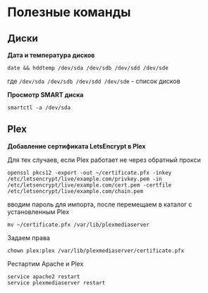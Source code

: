 # Полезные команды

## Диски

**Дата и температура дисков**

```plaintext
date && hddtemp /dev/sda /dev/sdb /dev/sdd /dev/sde
```

где `/dev/sda /dev/sdb /dev/sdd /dev/sde` - список дисков

**Просмотр SMART диска**

```plaintext
smartctl -a /dev/sda
```

## Plex

**Добавление сертификата LetsEncrypt в Plex**

Для тех случаев, если Plex работает не через обратный прокси

```plaintext
openssl pkcs12 -export -out ~/certificate.pfx -inkey /etc/letsencrypt/live/example.com/privkey.pem -in /etc/letsencrypt/live/example.com/cert.pem -certfile /etc/letsencrypt/live/example.com/chain.pem
```

вводим пароль для импорта, после перемещаем в каталог с установленным Plex

```plaintext
mv ~/certificate.pfx /var/lib/plexmediaserver
```

Задаем права

```plaintext
chown plex:plex /var/lib/plexmediaserver/certificate.pfx
```

Рестартим Apache и Plex

```plaintext
service apache2 restart
service plexmediaserver restart
```